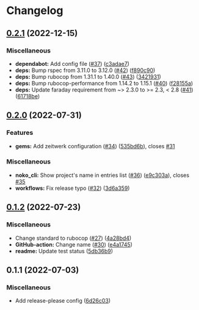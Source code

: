# Changelog

## [0.2.1](https://github.com/JuanVqz/noko_cli/compare/v0.2.0...v0.2.1) (2022-12-15)


### Miscellaneous

* **dependabot:** Add config file ([#37](https://github.com/JuanVqz/noko_cli/issues/37)) ([c3adae7](https://github.com/JuanVqz/noko_cli/commit/c3adae741fe7fe8647d5edbdcdb14fb67e921401))
* **deps:** Bump rspec from 3.11.0 to 3.12.0 ([#42](https://github.com/JuanVqz/noko_cli/issues/42)) ([f890c90](https://github.com/JuanVqz/noko_cli/commit/f890c900f3ddc35039541ca68f2bbfacd199bff3))
* **deps:** Bump rubocop from 1.31.1 to 1.40.0 ([#43](https://github.com/JuanVqz/noko_cli/issues/43)) ([3421931](https://github.com/JuanVqz/noko_cli/commit/342193153b5ec58ec8c2b63c3d1c4ee5fdebde07))
* **deps:** Bump rubocop-performance from 1.14.2 to 1.15.1 ([#40](https://github.com/JuanVqz/noko_cli/issues/40)) ([f28155a](https://github.com/JuanVqz/noko_cli/commit/f28155af056bb92f429a091833f2e622db8ec4c8))
* **deps:** Update faraday requirement from ~&gt; 2.3.0 to >= 2.3, &lt; 2.8 ([#41](https://github.com/JuanVqz/noko_cli/issues/41)) ([61718be](https://github.com/JuanVqz/noko_cli/commit/61718bed9f61074c51c5d43d6476efc9358abb1e))

## [0.2.0](https://github.com/JuanVqz/noko_cli/compare/v0.1.2...v0.2.0) (2022-07-31)


### Features

* **gems:** Add zeitwerk configuration ([#34](https://github.com/JuanVqz/noko_cli/issues/34)) ([535bd6b](https://github.com/JuanVqz/noko_cli/commit/535bd6bbbe172b197a16931dd39453458c4ecd7b)), closes [#31](https://github.com/JuanVqz/noko_cli/issues/31)


### Miscellaneous

* **noko_cli:** Show project's name in entries list ([#36](https://github.com/JuanVqz/noko_cli/issues/36)) ([e9c303a](https://github.com/JuanVqz/noko_cli/commit/e9c303abba74f9154a8f42c76897f953f5045e1d)), closes [#35](https://github.com/JuanVqz/noko_cli/issues/35)
* **workflows:** Fix release typo ([#32](https://github.com/JuanVqz/noko_cli/issues/32)) ([3d6a359](https://github.com/JuanVqz/noko_cli/commit/3d6a359ddb0f3edef1c80acd2072567f4ad26948))

## [0.1.2](https://github.com/JuanVqz/noko_cli/compare/v0.1.1...v0.1.2) (2022-07-23)


### Miscellaneous

* Change standard to rubocop ([#27](https://github.com/JuanVqz/noko_cli/issues/27)) ([4a28bd4](https://github.com/JuanVqz/noko_cli/commit/4a28bd400d7f14e7e47016091fa82a399988e86c))
* **GitHub-action:** Change name ([#30](https://github.com/JuanVqz/noko_cli/issues/30)) ([e4a1745](https://github.com/JuanVqz/noko_cli/commit/e4a1745c618360c1b4e616ffa3287bf56e958549))
* **readme:** Update test status ([5db36b9](https://github.com/JuanVqz/noko_cli/commit/5db36b9b7d1cbb7c0761af9e8503c5ef3fdef8ec))

## 0.1.1 (2022-07-03)


### Miscellaneous

* Add release-please config ([6d26c03](https://github.com/JuanVqz/noko_cli/commit/6d26c0368e3529b850f350e0ea42ac1e5beca4d9))
